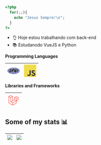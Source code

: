 ```php
<?php 
  for(;;){
    echo "Jesus Sempre!\n";
  }
?>
```
- 👌 Hoje estou trabalhando com back-end
- 📚 Estudanodo VueJS e Python

**Programming Languages**

<img title="PHP" alt="PHP" width="40px" src="https://raw.githubusercontent.com/github/explore/master/topics/php/php.png" />|<img alt="JS" title="JavaScript" width="40px" src="https://raw.githubusercontent.com/github/explore/master/topics/javascript/javascript.png">|
|--|--|

**Libraries and Frameworks**

<img title="Laravel" alt="Laravel" width="40px" src="https://raw.githubusercontent.com/github/explore/master/topics/laravel/laravel.png">|
--|

## Some of my stats :bar_chart:

<img src="https://github-readme-stats.vercel.app/api?username=maxlaren&show_icons=true&theme=radical&include_all_commits=true">|<a href="https://stackoverflow.com/users/story/14702280"><img src="https://github-readme-stackoverflow.vercel.app/?userID=14702280&theme=dark" height="250"></a>
|--|--|

